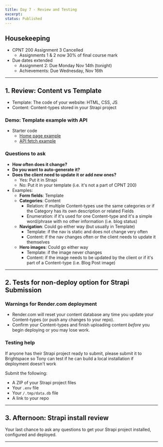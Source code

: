 ```yaml
---
title: Day 7 - Review and Testing
excerpt: 
status: Published
---
```


## Housekeeping
- CPNT 200 Assignment 3 Cancelled
    - Assignments 1 & 2 now 30% of final course mark
- Due dates extended
    - Assignment 2: Due Monday Nov 14th (tonight)
    - Achievements: Due Wednesday, Nov 16th

---

## 1. Review: Content vs Template
- Template: The code of your website: HTML, CSS, JS
- Content: Content-types stored in your Strapi project

### Demo: Template example with API
- Starter code
    - [Home page example](https://github.com/sait-wbdv/dailies-f22/tree/main/2022-11-14-strapi-review/01-starter-hero-example)
    - [API fetch example](https://github.com/sait-wbdv/dailies-f22/tree/main/2022-11-14-strapi-review/02-fetch-api-example)

### Questions to ask
- **How often does it change?**
- **Do you want to auto-generate it?**
- **Does the client need to update it or add new ones?**
    - Yes: Put it in Strapi
    - No: Put it in your template (i.e. it's not a part of CPNT 200)
- Examples:
    - **Form fields**: Template
    - **Categories**: Content
        - Relation: if multiple Content-types use the same categories or if the Category has its own description or related Fields
        - Enumeration: if it's used for one Content-type and it's a simple word/phrase with no other information (i.e. blog status)
    - **Navigation**: Could go either way (but usually in Template)
        - Template: if the nav is static and does not change very often
        - Content: if the nav changes often or the client needs to update it themselves
    - **Hero images**: Could go either way
        - Template: if the image never changes
        - Content: if the image needs to be updated by the client or if it's part of a Content-type (i.e. Blog Post image)

---

## 2. Tests for non-deploy option for Strapi Submission
### Warnings for Render.com deployment
- Render.com will reset your content database any time you update your Content-types (or push any changes to your repo).
- Confirm your Content-types and finish uploading content _before_ you begin deploying or you may lose work.

### Testing help
If anyone has their Strapi project ready to submit, please submit it to Brightspace so Tony can test if he can build a local installation if deployment doesn't work

Submit the following:
- A ZIP of your Strapi project files
- Your `.env` file
- Your `/.tmp/data.db` file
- A link to your repo

---

## 3. Afternoon: Strapi install review
Your last chance to ask any questions to get your Strapi project installed, configured and deployed.

---
